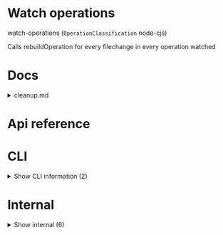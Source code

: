 # Watch operations

watch-operations (`OperationClassification` node-cjs)

Calls rebuildOperation for every filechange in every operation watched




# Docs

<details><summary>cleanup.md</summary>
    
  # Cleanup

If you want to clean up your operations, you can do the following:

- run `removeAllFolders index`
- run `rebuildAllOperations`
- run `generateSdk`

If you don't have these cli's, make sure to install them first.

  </details>

# Api reference

# CLI

<details><summary>Show CLI information (2)</summary>
    
  # main()




| Input      |    |    |
| ---------- | -- | -- |
| - | | |
| **Output** |    |    |



## 📄 main (unexported const)

  </details>

# Internal

<details><summary>Show internal (6)</summary>
    
  # exitIfOperationsChange()

every 5 seconds compares if the operationsourcepaths have changed. If so, exits the process


| Input      |    |    |
| ---------- | -- | -- |
| allOperationSourcePaths | string[] |  |,| manualProjectRoot (optional) | string |  |
| **Output** |    |    |



## gitCommitAllCron()

const pushPosition = async () => {
const position = await getLocation();
if (position) {
push("Position", {
...position,
createdAt: Date.now(),
updatedAt: Date.now(),
createdFirstAt: Date.now(),
deletedAt: 0,
id: generateId(),
});
}
};

const pushLight = async () => {
const light = 1;
if (light) {
push("Light", {
id: generateId(),
createdFirstAt: Date.now(),
createdAt: Date.now(),
updatedAt: Date.now(),
deletedAt: 0,
light,
});
}
};

const watchLocation = async () => {
pushPosition();
setInterval(() => {
pushPosition();
}, 60000);
};

const watchLight = async () => {
pushLight();
setInterval(() => {
pushLight();
}, 60000);
};


| Input      |    |    |
| ---------- | -- | -- |
| manualProjectRoot (optional) | string |  |
| **Output** |    |    |



## watchOperations()

watches all operations and does much more


| Input      |    |    |
| ---------- | -- | -- |
| config (optional) | { manualProjectRoot?: string, <br /> } |  |
| **Output** |    |    |



## 📄 exitIfOperationsChange (exported const)

every 5 seconds compares if the operationsourcepaths have changed. If so, exits the process


## 📄 gitCommitAllCron (exported const)

## 📄 watchOperations (exported const)

watches all operations and does much more
  </details>

